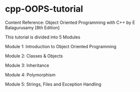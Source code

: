 # cpp-OOPS-tutorial
Content Reference: Object Oriented Programming with C++ by E Balagurusamy [8th Edition]

This tutorial is divided into 5 Modules

Module 1: Introduction to Object Oriented Programming 

Module 2: Classes & Objects

Module 3: Inheritance

Module 4: Polymorphism

Module 5: Strings, Files and Exception Handling

